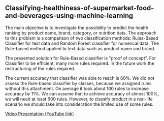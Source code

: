 ## Classifying-healthiness-of-supermarket-food-and-beverages-using-machine-learning

The main objective is to investigate the possibility to predict the health ranking by product name, brand, category, or nutrition data. The approach to this problem is a comparison of two classification methods: Rules-Based Classifier for text data and Random Forest classifier for numerical data. The Rule-based method applied to text data such as product name and brand. 

The presented solution for Rule-Based classifier is "proof of concept". For Classifier to be efficient, many more rules required. In the future work the restructuring of the rules required.

The current accuracy that classifier was able to reach is 60%. We did not assess the Rule-based classifier by classes, because we assigned rules without this attachment.
On average it took about 100 rules to increase accuracy by 11%. We can assume that to achieve accuracy of almost 100%, we will need at least 600 rules. However, to classify product in a real-life scenario we should take into consideration the limited use of some rules.


[Video Presentation (YouTube link)](https://www.youtube.com/watch?v=WwOlvZZpGgg)

